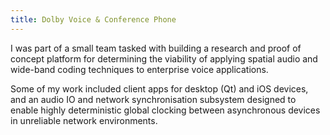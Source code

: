```yaml
---
title: Dolby Voice & Conference Phone
---
```


I was part of a small team tasked with building a research and proof of concept platform for determining the viability of applying spatial audio and wide-band coding techniques to enterprise voice applications.

Some of my work included client apps for desktop (Qt) and iOS devices, and an audio IO and network synchronisation subsystem designed to enable highly deterministic global clocking between asynchronous devices in unreliable network environments.
